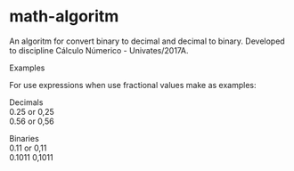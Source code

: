 # math-algoritm
An algoritm for convert binary to decimal and decimal to binary. Developed to discipline Cálculo Númerico - Univates/2017A.

Examples

For use expressions when use fractional values make as examples:

Decimals <br/>
 0.25 or 0,25 <br/>
 0.56 or 0,56 <br/>

Binaries <br/>
 0.11 or 0,11 <br/>
 0.1011 0,1011 <br/>
